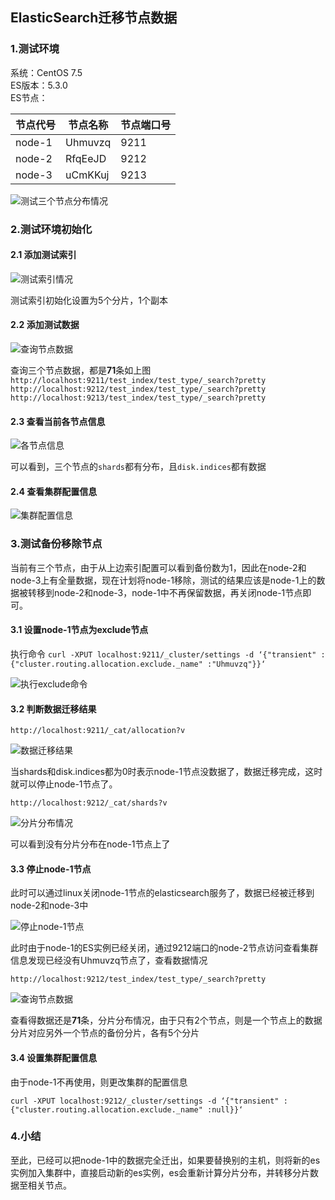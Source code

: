 ## ElasticSearch迁移节点数据

### 1.测试环境
系统：CentOS 7.5  
ES版本：5.3.0  
ES节点：

节点代号 | 节点名称 | 节点端口号
--- | --- | ---
node-1 | Uhmuvzq | 9211
node-2 | RfqEeJD | 9212
node-3 | uCmKKuj | 9213

![测试三个节点分布情况](https://raw.githubusercontent.com/mxjesse/mxjesse.github.io/master/img_folder/201910/1570523534104.jpg)

### 2.测试环境初始化
#### 2.1 添加测试索引
![测试索引情况](https://raw.githubusercontent.com/mxjesse/mxjesse.github.io/master/img_folder/201910/1570524541415.jpg)

测试索引初始化设置为5个分片，1个副本

#### 2.2 添加测试数据
![查询节点数据](https://raw.githubusercontent.com/mxjesse/mxjesse.github.io/master/img_folder/201910/1570525117504.jpg)

查询三个节点数据，都是**71**条如上图  
`http://localhost:9211/test_index/test_type/_search?pretty`  
`http://localhost:9212/test_index/test_type/_search?pretty`  
`http://localhost:9213/test_index/test_type/_search?pretty`

#### 2.3 查看当前各节点信息
![各节点信息](https://raw.githubusercontent.com/mxjesse/mxjesse.github.io/master/img_folder/201910/1570524936317.jpg)

可以看到，三个节点的`shards`都有分布，且`disk.indices`都有数据

#### 2.4 查看集群配置信息
![集群配置信息](https://raw.githubusercontent.com/mxjesse/mxjesse.github.io/master/img_folder/201910/1570525457989.jpg)

### 3.测试备份移除节点
当前有三个节点，由于从上边索引配置可以看到备份数为1，因此在node-2和node-3上有全量数据，现在计划将node-1移除，测试的结果应该是node-1上的数据被转移到node-2和node-3，node-1中不再保留数据，再关闭node-1节点即可。

#### 3.1 设置node-1节点为exclude节点

执行命令 `curl -XPUT localhost:9211/_cluster/settings -d ‘{"transient" :{"cluster.routing.allocation.exclude._name" :"Uhmuvzq"}}‘`

![执行exclude命令](https://raw.githubusercontent.com/mxjesse/mxjesse.github.io/master/img_folder/201910/1570526322713.jpg)

#### 3.2 判断数据迁移结果

`http://localhost:9211/_cat/allocation?v`

![数据迁移结果](https://raw.githubusercontent.com/mxjesse/mxjesse.github.io/master/img_folder/201910/1570526509584.jpg)

当shards和disk.indices都为0时表示node-1节点没数据了，数据迁移完成，这时就可以停止node-1节点了。

`http://localhost:9212/_cat/shards?v`

![分片分布情况](https://raw.githubusercontent.com/mxjesse/mxjesse.github.io/master/img_folder/201910/1570526671097.jpg)

可以看到没有分片分布在node-1节点上了

#### 3.3 停止node-1节点
此时可以通过linux关闭node-1节点的elasticsearch服务了，数据已经被迁移到node-2和node-3中

![停止node-1节点](https://raw.githubusercontent.com/mxjesse/mxjesse.github.io/master/img_folder/201910/1570526823858.jpg)

此时由于node-1的ES实例已经关闭，通过9212端口的node-2节点访问查看集群信息发现已经没有Uhmuvzq节点了，查看数据情况

`http://localhost:9212/test_index/test_type/_search?pretty`

![查询节点数据](https://raw.githubusercontent.com/mxjesse/mxjesse.github.io/master/img_folder/201910/1570526960793.jpg)

查看得数据还是**71**条，分片分布情况，由于只有2个节点，则是一个节点上的数据分片对应另外一个节点的备份分片，各有5个分片

#### 3.4 设置集群配置信息
由于node-1不再使用，则更改集群的配置信息

`curl -XPUT localhost:9212/_cluster/settings -d ‘{"transient" :{"cluster.routing.allocation.exclude._name" :null}}‘`

### 4.小结
至此，已经可以把node-1中的数据完全迁出，如果要替换别的主机，则将新的es实例加入集群中，直接启动新的es实例，es会重新计算分片分布，并转移分片数据至相关节点。